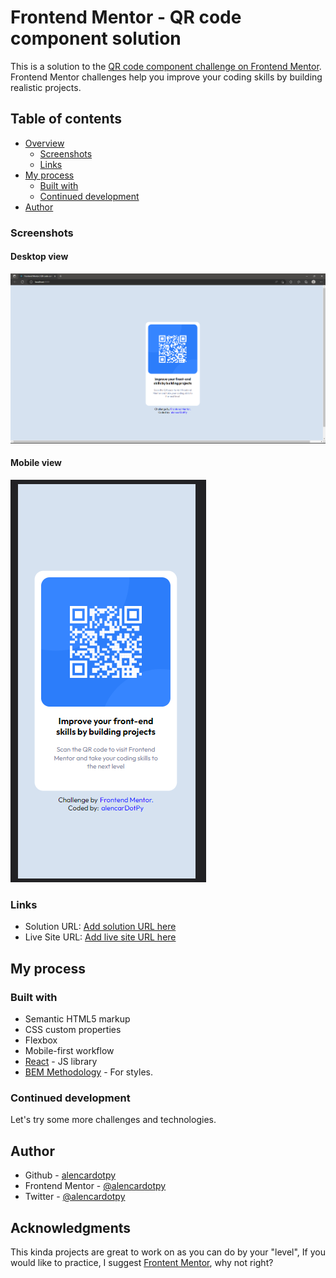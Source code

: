 # Frontend Mentor - QR code component solution

This is a solution to the [QR code component challenge on Frontend Mentor](https://www.frontendmentor.io/challenges/qr-code-component-iux_sIO_H). Frontend Mentor challenges help you improve your coding skills by building realistic projects.

## Table of contents

- [Overview](#overview)
  - [Screenshots](#screenshots)
  - [Links](#links)
- [My process](#my-process)
  - [Built with](#built-with)
  - [Continued development](#continued-development)
- [Author](#author)

### Screenshots

#### Desktop view

![Desktop View Screenshot](./screenshot_1.png)

#### Mobile view

![Mobile View Screenshot](./screenshot_2.png)

### Links

- Solution URL: [Add solution URL here](https://your-solution-url.com)
- Live Site URL: [Add live site URL here](https://your-live-site-url.com)

## My process

### Built with

- Semantic HTML5 markup
- CSS custom properties
- Flexbox
- Mobile-first workflow
- [React](https://reactjs.org/) - JS library
- [BEM Methodology](http://getbem.com/) - For styles.

### Continued development

Let's try some more challenges and technologies.

## Author

- Github - [alencardotpy](https://github.com/alencardotpy)
- Frontend Mentor - [@alencardotpy](https://www.frontendmentor.io/profile/alencardotpy)
- Twitter - [@alencardotpy](https://www.twitter.com/alencardotpy)

## Acknowledgments

This kinda projects are great to work on as you can do by your "level", If you would like to practice, I suggest [Frontent Mentor](https://www.frontendmentor.io/), why not right?
